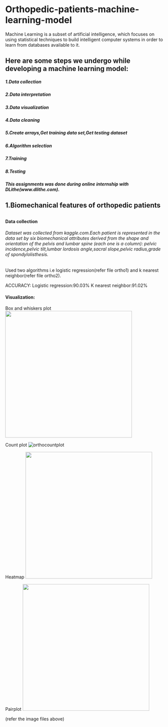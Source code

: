 # Orthopedic-patients-machine-learning-model
Machine Learning is a subset of artificial intelligence, which focuses on using statistical techniques to build intelligent computer systems in order to learn from databases available to it. 
 
 <h2>Here are some steps we undergo while developing a machine learning model:</h2>
 
<h5>1.Data collection</h5>
<h5>2.Data interpretation</h5>
<h5>3.Data visualization</h5>
<h5>4.Data cleaning</h5>
<h5>5.Create arrays,Get training data set,Get testing dataset
<h5>6.Algorithm selection</h5>
<h5>7.Training</h5>
<h5>8.Testing</h5> 
 
<h5> This assignments was done during online internship with DLithe(www.dlithe.com).</h5>

<h2>1.Biomechanical features of orthopedic patients<h2>
 <h4>Data collection</h4>
  <h6> Dataset was collected from kaggle.com.Each patient is represented in the data set by six biomechanical attributes derived from the shape and orientation of the pelvis and         lumbar   spine (each one is a column): pelvic incidence,pelvic tilt,lumbar lordosis angle,sacral slope,pelvic radius,grade of spondylolisthesis.</h6>

  Used two algorithms i.e logistic regression(refer file ortho1) and k nearest neighbor(refer file ortho2).
  
  ACCURACY:
  Logistic regression:90.03%
  K nearest neighbor:91.02%
  
  <h4>Visualization:</h4>
  
  Box and whiskers plot
  <img src="https://user-images.githubusercontent.com/68176147/87750715-d61a3200-c819-11ea-956e-fd4b2bce5218.png" width="400"/>
  
  Count plot
  ![orthocountplot](https://user-images.githubusercontent.com/68176147/87751116-ebdc2700-c81a-11ea-8433-f9356622ea2f.png)
  
  Heatmap
  <img src="https://user-images.githubusercontent.com/68176147/87751355-70c74080-c81b-11ea-943d-de3832a0b747.png" width="400"/>
  
  Pairplot
  <img src="https://user-images.githubusercontent.com/68176147/87752146-4d9d9080-c81d-11ea-9b1e-f9757c42e006.png" width="400"/>
  
  (refer the image files above)
